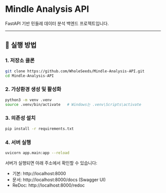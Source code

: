 # Mindle Analysis API

FastAPI 기반 민들레 데이터 분석 백엔드 프로젝트입니다.

---

## 🚀 실행 방법

### 1. 저장소 클론
```bash
git clone https://github.com/WholeSeeds/Mindle-Analysis-API.git
cd Mindle-Analysis-API
```

### 2. 가상환경 생성 및 활성화
```bash
python3 -m venv .venv
source .venv/bin/activate   # Windows는 .venv\Scripts\activate
```

### 3. 의존성 설치
```bash
pip install -r requirements.txt
```

### 4. 서버 실행
```bash
uvicorn app.main:app --reload
```

서버가 실행되면 아래 주소에서 확인할 수 있습니다:

- 기본: http://localhost:8000
- 문서: http://localhost:8000/docs (Swagger UI)
- ReDoc: http://localhost:8000/redoc
